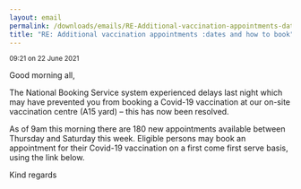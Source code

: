 ```yaml
---
layout: email
permalink: /downloads/emails/RE-Additional-vaccination-appointments-dates-and-how-to-book/
title: "RE: Additional vaccination appointments :dates and how to book"
---
```


<small> 09:21 on 22 June 2021</small>

Good morning all,
 
The National Booking Service system experienced delays last night which may have prevented you from booking a Covid-19 vaccination at our on-site vaccination centre (A15 yard) – this has now been resolved.
 
As of 9am this morning there are 180 new appointments available between Thursday and Saturday this week.
Eligible persons may book an appointment for their Covid-19 vaccination on a first come first serve basis, using the link below.
 
Kind regards